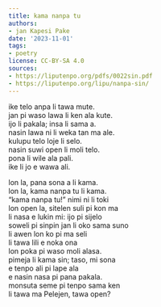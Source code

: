 ```yaml
---
title: kama nanpa tu
authors:
- jan Kapesi Pake
date: '2023-11-01'
tags:
- poetry
license: CC-BY-SA 4.0
sources:
- https://liputenpo.org/pdfs/0022sin.pdf
- https://liputenpo.org/lipu/nanpa-sin/
---
```


ike telo anpa li tawa mute.  
jan pi waso lawa li ken ala kute.  
ijo li pakala; insa li sama a.  
nasin lawa ni li weka tan ma ale.  
kulupu telo loje li selo.  
nasin suwi open li moli telo.  
pona li wile ala pali.  
ike li jo e wawa ali.

lon la, pana sona a li kama.  
lon la, kama nanpa tu li kama.  
“kama nanpa tu!” nimi ni li toki  
lon open la, sitelen suli pi kon ma  
li nasa e lukin mi: ijo pi sijelo  
soweli pi sinpin jan li oko sama suno  
li awen lon ko pi ma seli  
li tawa lili e noka ona  
lon poka pi waso moli alasa.  
pimeja li kama sin; taso, mi sona  
e tenpo ali pi lape ala  
e nasin nasa pi pana pakala.  
monsuta seme pi tenpo sama ken  
li tawa ma Pelejen, tawa open?